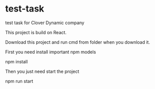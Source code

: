 # test-task
test task for Clover Dynamic company

This project is build on React.

Download this project and run cmd from folder when you download it.

First you need install important npm models

npm install

Then you just need start the project

npm run start
